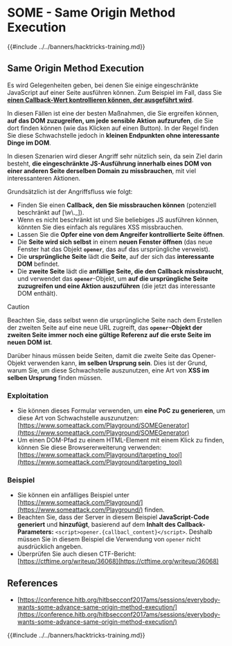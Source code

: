 # SOME - Same Origin Method Execution

{{#include ../../banners/hacktricks-training.md}}

## Same Origin Method Execution

Es wird Gelegenheiten geben, bei denen Sie einige eingeschränkte JavaScript auf einer Seite ausführen können. Zum Beispiel im Fall, dass Sie [**einen Callback-Wert kontrollieren können, der ausgeführt wird**](#javascript-function).

In diesen Fällen ist eine der besten Maßnahmen, die Sie ergreifen können, **auf das DOM zuzugreifen, um jede sensible Aktion aufzurufen**, die Sie dort finden können (wie das Klicken auf einen Button). In der Regel finden Sie diese Schwachstelle jedoch in **kleinen Endpunkten ohne interessante Dinge im DOM**.

In diesen Szenarien wird dieser Angriff sehr nützlich sein, da sein Ziel darin besteht, **die eingeschränkte JS-Ausführung innerhalb eines DOM von einer anderen Seite derselben Domain zu missbrauchen**, mit viel interessanteren Aktionen.

Grundsätzlich ist der Angriffsfluss wie folgt:

- Finden Sie einen **Callback, den Sie missbrauchen können** (potenziell beschränkt auf \[\w\\.\_]).
- Wenn es nicht beschränkt ist und Sie beliebiges JS ausführen können, könnten Sie dies einfach als reguläres XSS missbrauchen.
- Lassen Sie die **Opfer eine von dem Angreifer kontrollierte Seite öffnen**.
- Die **Seite wird sich selbst** in einem **neuen Fenster öffnen** (das neue Fenster hat das Objekt **`opener`**, das auf das ursprüngliche verweist).
- Die **ursprüngliche Seite** lädt die **Seite**, auf der sich das **interessante DOM** befindet.
- Die **zweite Seite** lädt die **anfällige Seite, die den Callback missbraucht**, und verwendet das **`opener`**-Objekt, um **auf die ursprüngliche Seite zuzugreifen und eine Aktion auszuführen** (die jetzt das interessante DOM enthält).

> [!CAUTION]
> Beachten Sie, dass selbst wenn die ursprüngliche Seite nach dem Erstellen der zweiten Seite auf eine neue URL zugreift, das **`opener`-Objekt der zweiten Seite immer noch eine gültige Referenz auf die erste Seite im neuen DOM ist**.
>
> Darüber hinaus müssen beide Seiten, damit die zweite Seite das Opener-Objekt verwenden kann, **im selben Ursprung sein**. Dies ist der Grund, warum Sie, um diese Schwachstelle auszunutzen, eine Art von **XSS im selben Ursprung** finden müssen.

### Exploitation

- Sie können dieses Formular verwenden, um **eine PoC zu generieren**, um diese Art von Schwachstelle auszunutzen: [https://www.someattack.com/Playground/SOMEGenerator](https://www.someattack.com/Playground/SOMEGenerator)
- Um einen DOM-Pfad zu einem HTML-Element mit einem Klick zu finden, können Sie diese Browsererweiterung verwenden: [https://www.someattack.com/Playground/targeting_tool](https://www.someattack.com/Playground/targeting_tool)

### Beispiel

- Sie können ein anfälliges Beispiel unter [https://www.someattack.com/Playground/](https://www.someattack.com/Playground/) finden.
- Beachten Sie, dass der Server in diesem Beispiel **JavaScript-Code generiert** und **hinzufügt**, basierend auf dem **Inhalt des Callback-Parameters:** `<script>opener.{callbacl_content}</script>`. Deshalb müssen Sie in diesem Beispiel die Verwendung von `opener` nicht ausdrücklich angeben.
- Überprüfen Sie auch diesen CTF-Bericht: [https://ctftime.org/writeup/36068](https://ctftime.org/writeup/36068)

## References

- [https://conference.hitb.org/hitbsecconf2017ams/sessions/everybody-wants-some-advance-same-origin-method-execution/](https://conference.hitb.org/hitbsecconf2017ams/sessions/everybody-wants-some-advance-same-origin-method-execution/)

{{#include ../../banners/hacktricks-training.md}}
